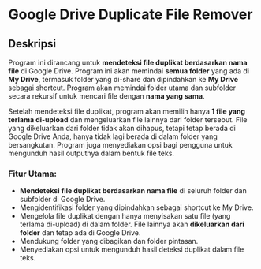 # Google Drive Duplicate File Remover

## Deskripsi
Program ini dirancang untuk **mendeteksi file duplikat berdasarkan nama file** di Google Drive. Program ini akan memindai **semua folder** yang ada di **My Drive**, termasuk folder yang di-share dan dipindahkan ke **My Drive** sebagai shortcut. Program akan memindai folder utama dan subfolder secara rekursif untuk mencari file dengan **nama yang sama**.

Setelah mendeteksi file duplikat, program akan memilih hanya **1 file yang terlama di-upload** dan mengeluarkan file lainnya dari folder tersebut. File yang dikeluarkan dari folder tidak akan dihapus, tetapi tetap berada di Google Drive Anda, hanya tidak lagi berada di dalam folder yang bersangkutan. Program juga menyediakan opsi bagi pengguna untuk mengunduh hasil outputnya dalam bentuk file teks.

### Fitur Utama:
- **Mendeteksi file duplikat berdasarkan nama file** di seluruh folder dan subfolder di Google Drive.
- Mengidentifikasi folder yang dipindahkan sebagai shortcut ke My Drive.
- Mengelola file duplikat dengan hanya menyisakan satu file (yang terlama di-upload) di dalam folder. File lainnya akan **dikeluarkan dari folder** dan tetap ada di Google Drive.
- Mendukung folder yang dibagikan dan folder pintasan.
- Menyediakan opsi untuk mengunduh hasil deteksi duplikat dalam file teks.
